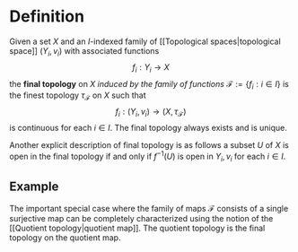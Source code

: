 # Definition

Given a set $X$ and an $I$-indexed family of [[Topological spaces|topological space]] $(Y_i, v_i)$ with associated functions
$$f_i: Y_i\to X$$
the **final topology** on $X$ *induced by the family of functions* $\mathcal{F} := \{f_i : i \in I\}$ is the finest topology $\tau_\mathcal{F}$ on $X$ such that
$$f_i: (Y_i, v_i) \to (X, \tau_\mathcal{F})$$
is continuous for each $i\in I$. The final topology always exists and is unique.

Another explicit description of final topology is as follows
	a subset $U$ of $X$ is open in the final topology if and only if $f^{-1}(U)$ is open in $Y_i, v_i$ for each $i\in I$.

## Example

The important special case where the family of maps $\mathcal{F}$ consists of a single surjective map can be completely characterized using the notion of the [[Quotient topology|quotient map]]. The quotient topology is the final topology on the quotient map.